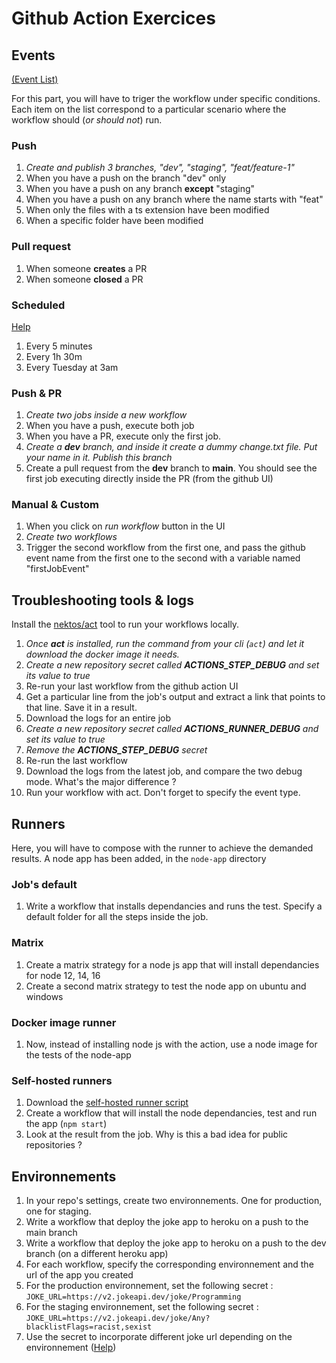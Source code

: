 # Github Action Exercices

## Events
[(Event List)](https://docs.github.com/en/actions/using-workflows/events-that-trigger-workflows)

For this part, you will have to triger the workflow under specific conditions. Each item on the list correspond to a particular scenario where the workflow should (*or should not*) run.

### Push
1. *Create and publish 3 branches, "dev", "staging", "feat/feature-1"*
2. When you have a push on the branch "dev" only
3. When you have a push on any branch **except** "staging"
4. When you have a push on any branch where the name starts with "feat"
5. When only the files with a ts extension have been modified
6. When a specific folder have been modified


### Pull request
1. When someone **creates** a PR
2. When someone **closed** a PR

### Scheduled
[Help](https://crontab.guru)
1. Every 5 minutes
2. Every 1h 30m
3. Every Tuesday at 3am

### Push & PR
1. *Create two jobs inside a new workflow*
2. When you have a push, execute both job
3. When you have a PR, execute only the first job.
4. *Create a **dev** branch, and inside it create a dummy change.txt file. Put your name in it. Publish this branch*
5. Create a pull request from the **dev** branch to **main**. You should see the first job executing directly inside the PR (from the github UI)

### Manual & Custom
1. When you click on *run workflow* button in the UI
2. *Create two workflows*
3. Trigger the second workflow from the first one, and pass the github event name from the first one to the second with a variable named "firstJobEvent"

## Troubleshooting tools & logs
Install the [nektos/act](https://github.com/nektos/act) tool to run your workflows locally.

1. *Once **act** is installed, run the command from your cli (`act`) and let it download the docker image it needs.*
2. *Create a new repository secret called **ACTIONS_STEP_DEBUG** and set its value to true*
3. Re-run your last workflow from the github action UI
4. Get a particular line from the job's output and extract a link that points to that line. Save it in a result.
5. Download the logs for an entire job
6. *Create a new repository secret called **ACTIONS_RUNNER_DEBUG** and set its value to true*
7. *Remove the **ACTIONS_STEP_DEBUG** secret*
8. Re-run the last workflow
9. Download the logs from the latest job, and compare the two debug mode. What's the major difference ?
10. Run your workflow with act. Don't forget to specify the event type.

## Runners

Here, you will have to compose with the runner to achieve the demanded results. A node app has been added, in the `node-app` directory

### Job's default

1. Write a workflow that installs dependancies and runs the test. Specify a default folder for all the steps inside the job.


### Matrix

1. Create a matrix strategy for a node js app that will install dependancies for node 12, 14, 16
2. Create a second matrix strategy to test the node app on ubuntu and windows

### Docker image runner
1. Now, instead of installing node js with the action, use a node image for the tests of the node-app

### Self-hosted runners
1. Download the [self-hosted runner script](https://docs.github.com/en/actions/hosting-your-own-runners/adding-self-hosted-runners)
2. Create a workflow that will install the node dependancies, test and run the app (`npm start`)
3. Look at the result from the job. Why is this a bad idea for public repositories ?

## Environnements

1. In your repo's settings, create two environnements. One for production, one for staging.
2. Write a workflow that deploy the joke app to heroku on a push to the main branch
3. Write a workflow that deploy the joke app to heroku on a push to the dev branch (on a different heroku app)
4. For each workflow, specify the corresponding environnement and the url of the app you created
5. For the production environnement, set the following secret : `JOKE_URL=https://v2.jokeapi.dev/joke/Programming`
6. For the staging environnement, set the following secret : `JOKE_URL=https://v2.jokeapi.dev/joke/Any?blacklistFlags=racist,sexist`
7. Use the secret to incorporate different joke url depending on the environnement ([Help](https://github.com/marketplace/actions/deploy-to-heroku#procfile-passing))


